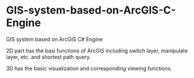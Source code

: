 # GIS-system-based-on-ArcGIS-C-Engine
GIS system based on ArcGIS C# Engine

2D part has the basi functions of ArcGIS including switch layer, manipulate layer, etc. and shortest path query.

3D has the basic visualization and corresponding viewing functions.
